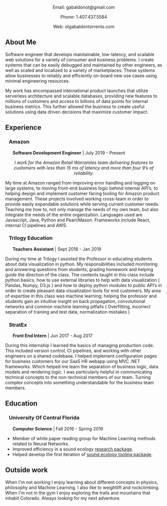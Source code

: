 
  <p align="center">Email: gabaldonot@gmail.com</p>
  <p align="center">Phone: 1.407.437.5584</p>
  <p align="center">Web: otgabaldontorrents.com</p>
  
## About Me

Software engineer that develops maintainable, low-latency, and scalable web solutions for a variety of consumer and business problems. I create systems that can be easily debugged and maintained by other engineers, as well as scaled and localized to a variety of marketplaces. These systems allow businesses to reliably and efficiently on-board new use cases using minimal engineering resources.  
  
  
My work has encompassed international product launches that utilize serverless architecture and scalable databases, providing new features to millions of customers and access to billions of data points for internal business metrics. This further allowed the business to create useful solutions using data driven decisions that maximize customer impact.

## Experience

### &nbsp;&nbsp; **Amazon**
 &nbsp;&nbsp;&nbsp;&nbsp;&nbsp; **Software Development Engineer** | July 2019 - Present 
<p align="center">
  <i>I work for the Amazon Retail Warranties team delivering features to customers with less than 15 ms of latency and more than four 9’s of reliability.</i>
</p>

 
My time at Amazon ranged from improving error handling and logging on large systems, to moving front-end business logic behind internal API’s, to helping design and implement customer facing tooling for Amazon product management. These projects involved working cross-team in order to provide easily expandable solutions while serving current customer needs. Teaching me how to, not only manage the needs of my own team, but also integrate the needs of the entire organization. Languages used are Javascript, Java, Python and Pearl/Mason. Frameworks include React, internal CI pipelines and AWS. 
 
### &nbsp;&nbsp; **Trilogy Education**
 &nbsp;&nbsp;&nbsp;&nbsp;&nbsp; **Teachers Assistant** | Sept 2018 - Jan 2019 
 
During my time at Trilogy I assisted the Professor in educating students about data visualization in python. My responsibilities included monitoring and answering questions from students, grading homework and helping guide the direction of the class. The contents taught in this class include python basics, how to use external libraries to help with data visualization ( Pandas, Numpy, D3.js ) and how to deploy python modules to public API’s in order to create pleasant data visualization tools for end customers. My area of expertise in this class was machine learning; helping the professor and students gain an intuitive insight on back propagation, convolutional networks and common machine learning pitfalls ( Overfitting, incorrect separation of training and test data, normalization mistakes ) 
 
### &nbsp;&nbsp; **StratEx**
 &nbsp;&nbsp;&nbsp;&nbsp;&nbsp; **Front End Intern** | Jun 2017 - Aug 2017

During this internship I learned the basics of managing production code. This included version control, CI pipelines, and working with other engineers on a shared codebase. I helped implement configuration pages for business customers for our SaaS HR webapp using MVC .NET frameworks. Which helped me learn the separation of business logic, data models and rendering logic. I was particularly helpful in communicating technical concepts to the non-technical members of our team. Turning complex concepts into something understandable for the business team members. 


## Education

### &nbsp;&nbsp; **University Of Central Florida**
 &nbsp;&nbsp;&nbsp;&nbsp;&nbsp; **Computer Science** | Fall 2016 - Spring 2019
 
 * Member of white paper reading group for Machine Learning methods related to Neural Networks.
 * Improved efficiency in a sound ecology [research package](https://github.com/OtGabaldon/soundecology).
 * Helped develop the first iteration of [sound ecology tooling package](https://github.com/jonathanbeever/mangrove).

## Outside work

When I'm not working I enjoy learning about different concepts in physics, philosophy and Machine Learning. I also like to weightlift and rockclimbing. When I'm not in the gym I enjoy exploring the trails and mountains that inhabit Colorado. Always looking for my next adventure.


